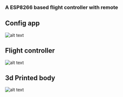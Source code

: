 ### A ESP8266 based flight controller with remote

## Config app
![alt text](https://i.ibb.co/YNV7vH3/Capture.png)

## Flight controller
![alt text](https://i.ibb.co/kQDJwCc/Capture.png)

## 3d Printed body
![alt text](https://i.ibb.co/3Msrq6Q/Capture.png)
